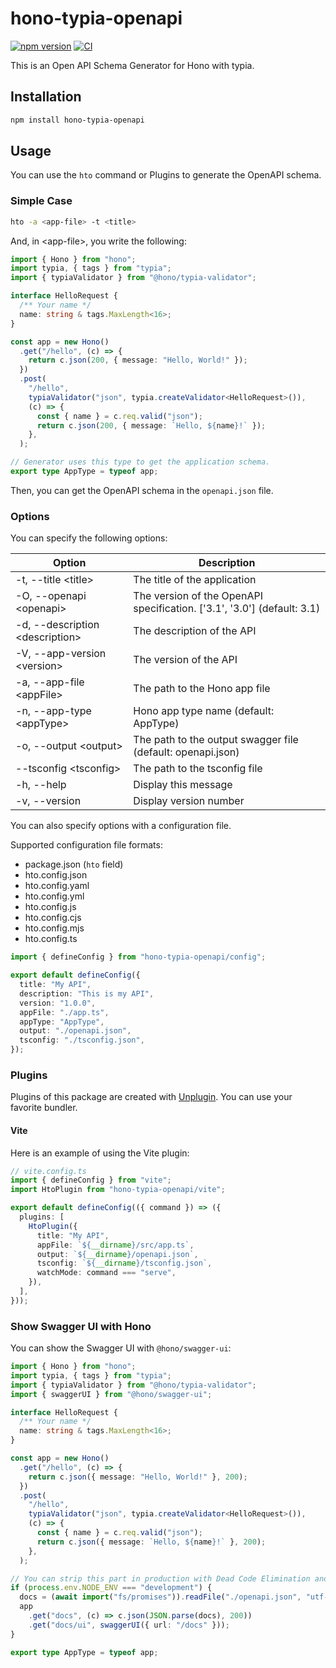 # hono-typia-openapi

[![npm version](https://badge.fury.io/js/hono-typia-openapi.svg)](https://badge.fury.io/js/hono-typia-openapi)
[![CI](https://github.com/miyaji255/hono-typia-openapi/actions/workflows/ci.yaml/badge.svg)](https://github.com/miyaji255/hono-typia-openapi/actions/workflows/ci.yaml)

This is an Open API Schema Generator for Hono with typia.

## Installation

```bash
npm install hono-typia-openapi
```

## Usage

You can use the `hto` command or Plugins to generate the OpenAPI schema.

### Simple Case

```bash
hto -a <app-file> -t <title>
```

And, in &lt;app-file&gt;, you write the following:

```typescript
import { Hono } from "hono";
import typia, { tags } from "typia";
import { typiaValidator } from "@hono/typia-validator";

interface HelloRequest {
  /** Your name */
  name: string & tags.MaxLength<16>;
}

const app = new Hono()
  .get("/hello", (c) => {
    return c.json(200, { message: "Hello, World!" });
  })
  .post(
    "/hello",
    typiaValidator("json", typia.createValidator<HelloRequest>()),
    (c) => {
      const { name } = c.req.valid("json");
      return c.json(200, { message: `Hello, ${name}!` });
    },
  );

// Generator uses this type to get the application schema.
export type AppType = typeof app;
```

Then, you can get the OpenAPI schema in the `openapi.json` file.

### Options

You can specify the following options:

| Option                             | Description                                                             |
| ---------------------------------- | ----------------------------------------------------------------------- |
| -t, --title &lt;title>             | The title of the application                                            |
| -O, --openapi &lt;openapi>         | The version of the OpenAPI specification. ['3.1', '3.0'] (default: 3.1) |
| -d, --description &lt;description> | The description of the API                                              |
| -V, --app-version &lt;version>     | The version of the API                                                  |
| -a, --app-file &lt;appFile>        | The path to the Hono app file                                           |
| -n, --app-type &lt;appType>        | Hono app type name (default: AppType)                                   |
| -o, --output &lt;output>           | The path to the output swagger file (default: openapi.json)             |
| --tsconfig &lt;tsconfig>           | The path to the tsconfig file                                           |
| -h, --help                         | Display this message                                                    |
| -v, --version                      | Display version number                                                  |

You can also specify options with a configuration file.

Supported configuration file formats:

- package.json (`hto` field)
- hto.config.json
- hto.config.yaml
- hto.config.yml
- hto.config.js
- hto.config.cjs
- hto.config.mjs
- hto.config.ts

```typescript
import { defineConfig } from "hono-typia-openapi/config";

export default defineConfig({
  title: "My API",
  description: "This is my API",
  version: "1.0.0",
  appFile: "./app.ts",
  appType: "AppType",
  output: "./openapi.json",
  tsconfig: "./tsconfig.json",
});
```

### Plugins

Plugins of this package are created with [Unplugin](https://unplugin.unjs.io/). You can use your favorite bundler.

#### Vite

Here is an example of using the Vite plugin:

```typescript
// vite.config.ts
import { defineConfig } from "vite";
import HtoPlugin from "hono-typia-openapi/vite";

export default defineConfig(({ command }) => ({
  plugins: [
    HtoPlugin({
      title: "My API",
      appFile: `${__dirname}/src/app.ts`,
      output: `${__dirname}/openapi.json`,
      tsconfig: `${__dirname}/tsconfig.json`,
      watchMode: command === "serve",
    }),
  ],
}));
```

### Show Swagger UI with Hono

You can show the Swagger UI with `@hono/swagger-ui`:

```typescript
import { Hono } from "hono";
import typia, { tags } from "typia";
import { typiaValidator } from "@hono/typia-validator";
import { swaggerUI } from "@hono/swagger-ui";

interface HelloRequest {
  /** Your name */
  name: string & tags.MaxLength<16>;
}

const app = new Hono()
  .get("/hello", (c) => {
    return c.json({ message: "Hello, World!" }, 200);
  })
  .post(
    "/hello",
    typiaValidator("json", typia.createValidator<HelloRequest>()),
    (c) => {
      const { name } = c.req.valid("json");
      return c.json({ message: `Hello, ${name}!` }, 200);
    },
  );

// You can strip this part in production with Dead Code Elimination and Replace Identifiers
if (process.env.NODE_ENV === "development") {
  docs = (await import("fs/promises")).readFile("./openapi.json", "utf-8");
  app
    .get("docs", (c) => c.json(JSON.parse(docs), 200))
    .get("docs/ui", swaggerUI({ url: "/docs" }));
}

export type AppType = typeof app;
```
